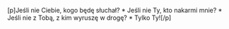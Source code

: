 [p]Jeśli nie Ciebie, kogo będę słuchał? * Jeśli nie Ty, kto nakarmi mnie? * Jeśli nie z Tobą, z kim wyruszę w drogę? * Tylko Ty![/p]